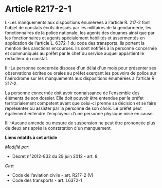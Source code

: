 # Article R217-2-1

I.-Les manquements aux dispositions énumérées à l'article R. 217-2 font l'objet de constats écrits dressés par les militaires
de la gendarmerie, les fonctionnaires de la police nationale, les agents des douanes ainsi que par les fonctionnaires et
agents spécialement habilités et assermentés en application de l'article L. 6372-1 du code des transports. Ils portent la
mention des sanctions encourues. Ils sont notifiés à la personne concernée et communiqués au préfet par le chef du service
auquel appartient le rédacteur du constat. 

II.-La personne concernée dispose d'un délai d'un mois pour présenter ses observations écrites ou orales au préfet exerçant
les pouvoirs de police sur l'aérodrome sur les manquements aux dispositions énumérées à l'article R. 217-2. 

La personne concernée doit avoir connaissance de l'ensemble des éléments de son dossier. Elle doit pouvoir être entendue par
le préfet territorialement compétent avant que celui-ci prenne sa décision et se faire représenter ou assister par la
personne de son choix. Le préfet peut également entendre l'employeur d'une personne physique mise en cause. 

III.-Aucune amende ou mesure de suspension ne peut être prononcée plus de deux ans après la constatation d'un manquement.

**Liens relatifs à cet article**

_Modifié par_:

  - Décret n°2012-832 du 29 juin 2012 - art. 8

_Cite_:

  - Code de l'aviation civile - art. R217-2 (V)
  - Code des transports - art. L6372-1
